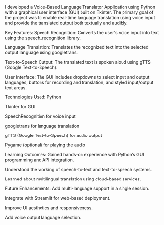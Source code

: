 
I developed a Voice-Based Language Translator Application using Python with a graphical user interface (GUI) built on Tkinter. The primary goal of the project was to enable real-time language translation using voice input and provide the translated output both textually and audibly.

 Key Features:
 Speech Recognition: Converts the user's voice input into text using the speech_recognition library.

 Language Translation: Translates the recognized text into the selected output language using googletrans.

Text-to-Speech Output: The translated text is spoken aloud using gTTS (Google Text-to-Speech).

User Interface: The GUI includes dropdowns to select input and output languages, buttons for recording and translation, and styled input/output text areas.

Technologies Used:
Python

Tkinter for GUI

SpeechRecognition for voice input

googletrans for language translation

gTTS (Google Text-to-Speech) for audio output

Pygame (optional) for playing the audio

Learning Outcomes:
Gained hands-on experience with Python’s GUI programming and API integration.

Understood the working of speech-to-text and text-to-speech systems.

Learned about multilingual translation using cloud-based services.

Future Enhancements:
Add multi-language support in a single session.

Integrate with Streamlit for web-based deployment.

Improve UI aesthetics and responsiveness.

Add voice output language selection.


